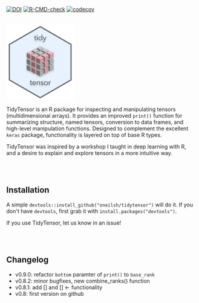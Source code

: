 [![DOI](https://zenodo.org/badge/160564655.svg)](https://zenodo.org/badge/latestdoi/160564655)
[![R-CMD-check](https://github.com/oneilsh/tidytensor/workflows/R-CMD-check/badge.svg)](https://github.com/oneilsh/tidytensor/actions)
[![codecov](https://codecov.io/gh/oneilsh/tidytensor/branch/master/graph/badge.svg?token=GWMT57CGDK)](https://codecov.io/gh/oneilsh/tidytensor)  


<br />
<img src="man/figures/tidytensor_transparent.png" height=200px/>

TidyTensor is an R package for inspecting and manipulating tensors (multidimensional arrays). It provides an improved `print()` function for summarizing structure, named tensors, conversion to data frames, and high-level manipulation functions. Designed to complement the excellent `keras` package, functionality is layered on top of base R types.

TidyTensor was inspired by a workshop I taught in deep learning with R, and a desire to explain and explore tensors in a more intuitive way.  


<br />
<br />

## Installation

A simple `devtools::install_github("oneilsh/tidytensor")` will do it. If you don't have `devtools`, first grab it with `install.packages("devtools")`.

If you use TidyTensor, let us know in an issue!

<br />
<br />

## Changelog

* v0.9.0: refactor `bottom` paramter of `print()` to `base_rank`
* v0.8.2: minor bugfixes, new combine_ranks() function
* v0.8.1: add [] and [] <- functionality
* v0.8: first version on github






